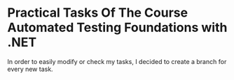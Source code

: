 # Practical Tasks Of The Course Automated Testing Foundations with .NET 
In order to easily modify or check my tasks, I decided to create a branch for every new task.
